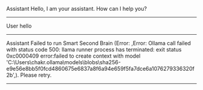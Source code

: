 Assistant
Hello, I am your assistant. How can I help you?
- - - - -
User
hello
- - - - -
Assistant
Failed to run Smart Second Brain (Error: ,Error: Ollama call failed with status code 500: llama runner process has terminated: exit status 0xc0000409 error:failed to create context with model 'C:\Users\chakr\.ollama\models\blobs\sha256-e9e56e8bb5f0fcd4860675e6837a8f6a94e659f5fa7dce6a1076279336320f2b',). Please retry.
- - - - -